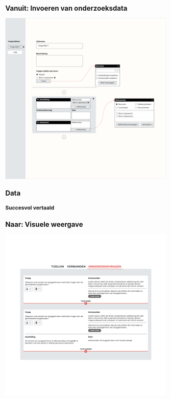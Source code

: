 ## Vanuit: Invoeren van onderzoeksdata

![Invoeren van onderzoeksvragen](content/input-research-questions.png)

## Data


### Succesvol vertaald





## Naar: Visuele weergave

![Onderzoeksvragen](content/designs6.png)